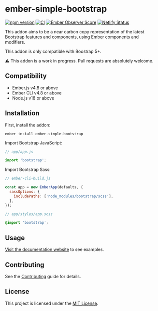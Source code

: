 # ember-simple-bootstrap

[![npm version](https://badge.fury.io/js/ember-simple-bootstrap.svg)](https://badge.fury.io/js/ember-simple-bootstrap)
[![CI](https://github.com/charlesfries/ember-simple-bootstrap/actions/workflows/ci.yml/badge.svg)](https://github.com/charlesfries/ember-simple-bootstrap/actions/workflows/ci.yml)
[![Ember Observer Score](https://emberobserver.com/badges/ember-simple-bootstrap.svg)](https://emberobserver.com/addons/ember-simple-bootstrap)
[![Netlify Status](https://api.netlify.com/api/v1/badges/b111d5e4-749c-44db-b7d1-77313aa9a653/deploy-status)](https://app.netlify.com/sites/ember-simple-bootstrap/deploys)

This addon aims to be a near carbon copy representation of the latest Bootstrap features and components, using Ember components and modifiers.

This addon is only compatible with Boostrap 5+.

⚠️ This addon is a work in progress. Pull requests are absolutely welcome.


## Compatibility

* Ember.js v4.8 or above
* Ember CLI v4.8 or above
* Node.js v18 or above


## Installation

First, install the addon:

```
ember install ember-simple-bootstrap
```

Import Bootstrap JavaScript:

```js
// app/app.js

import 'bootstrap';
```

Import Bootstrap Sass:

```js
// ember-cli-build.js

const app = new EmberApp(defaults, {
  sassOptions: {
    includePaths: ['node_modules/bootstrap/scss'],
  },
});
```

```scss
// app/styles/app.scss

@import 'bootstrap';
```


## Usage

[Visit the documentation website](https://ember-simple-bootstrap.netlify.app/components/accordion) to see examples.


## Contributing

See the [Contributing](CONTRIBUTING.md) guide for details.


## License

This project is licensed under the [MIT License](LICENSE.md).
